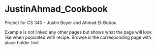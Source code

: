 # JustinAhmad_Cookbook
Project for CS 340 - Justin Boyer and Ahmad El-Bobou


Example is not linked any other pages but shows what the page will look like when populated with recipe.
Browse is the corresponding page with place holder text
